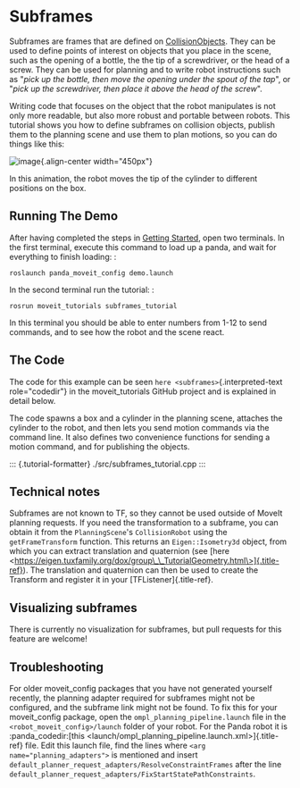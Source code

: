 Subframes
=========

Subframes are frames that are defined on
[CollisionObjects](http://docs.ros.org/api/moveit_msgs/html/msg/CollisionObject.html).
They can be used to define points of interest on objects that you place
in the scene, such as the opening of a bottle, the the tip of a
screwdriver, or the head of a screw. They can be used for planning and
to write robot instructions such as \"*pick up the bottle, then move the
opening under the spout of the tap*\", or \"*pick up the screwdriver,
then place it above the head of the screw*\".

Writing code that focuses on the object that the robot manipulates is
not only more readable, but also more robust and portable between
robots. This tutorial shows you how to define subframes on collision
objects, publish them to the planning scene and use them to plan
motions, so you can do things like this:

![image](subframes_tutorial_cylinder_demo.gif){.align-center
width="450px"}

In this animation, the robot moves the tip of the cylinder to different
positions on the box.

Running The Demo
----------------

After having completed the steps in [Getting
Started](../getting_started/getting_started.html), open two terminals.
In the first terminal, execute this command to load up a panda, and wait
for everything to finish loading: :

    roslaunch panda_moveit_config demo.launch

In the second terminal run the tutorial: :

    rosrun moveit_tutorials subframes_tutorial

In this terminal you should be able to enter numbers from 1-12 to send
commands, and to see how the robot and the scene react.

The Code
--------

The code for this example can be seen
`here <subframes>`{.interpreted-text role="codedir"} in the
moveit\_tutorials GitHub project and is explained in detail below.

The code spawns a box and a cylinder in the planning scene, attaches the
cylinder to the robot, and then lets you send motion commands via the
command line. It also defines two convenience functions for sending a
motion command, and for publishing the objects.

::: {.tutorial-formatter}
./src/subframes\_tutorial.cpp
:::

Technical notes
---------------

Subframes are not known to TF, so they cannot be used outside of MoveIt
planning requests. If you need the transformation to a subframe, you can
obtain it from the `PlanningScene`\'s `CollisionRobot` using the
`getFrameTransform` function. This returns an `Eigen::Isometry3d`
object, from which you can extract translation and quaternion (see [here
\<https://eigen.tuxfamily.org/dox/group\_\_TutorialGeometry.html\>]{.title-ref}).
The translation and quaternion can then be used to create the Transform
and register it in your [TFListener]{.title-ref}.

Visualizing subframes
---------------------

There is currently no visualization for subframes, but pull requests for
this feature are welcome!

Troubleshooting
---------------

For older moveit\_config packages that you have not generated yourself
recently, the planning adapter required for subframes might not be
configured, and the subframe link might not be found. To fix this for
your moveit\_config package, open the `ompl_planning_pipeline.launch`
file in the `<robot_moveit_config>/launch` folder of your robot. For the
Panda robot it is :panda\_codedir:[this
\<launch/ompl\_planning\_pipeline.launch.xml\>]{.title-ref} file. Edit
this launch file, find the lines where `<arg name="planning_adapters">`
is mentioned and insert
`default_planner_request_adapters/ResolveConstraintFrames` after the
line `default_planner_request_adapters/FixStartStatePathConstraints`.

